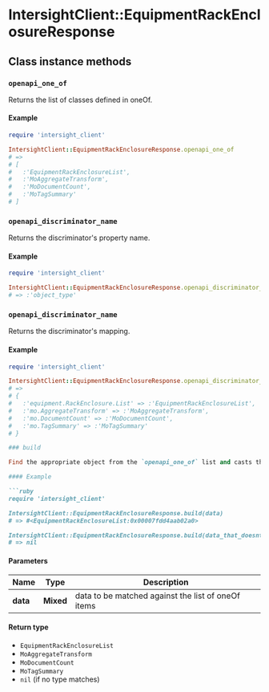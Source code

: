 # IntersightClient::EquipmentRackEnclosureResponse

## Class instance methods

### `openapi_one_of`

Returns the list of classes defined in oneOf.

#### Example

```ruby
require 'intersight_client'

IntersightClient::EquipmentRackEnclosureResponse.openapi_one_of
# =>
# [
#   :'EquipmentRackEnclosureList',
#   :'MoAggregateTransform',
#   :'MoDocumentCount',
#   :'MoTagSummary'
# ]
```

### `openapi_discriminator_name`

Returns the discriminator's property name.

#### Example

```ruby
require 'intersight_client'

IntersightClient::EquipmentRackEnclosureResponse.openapi_discriminator_name
# => :'object_type'
```

### `openapi_discriminator_name`

Returns the discriminator's mapping.

#### Example

```ruby
require 'intersight_client'

IntersightClient::EquipmentRackEnclosureResponse.openapi_discriminator_mapping
# =>
# {
#   :'equipment.RackEnclosure.List' => :'EquipmentRackEnclosureList',
#   :'mo.AggregateTransform' => :'MoAggregateTransform',
#   :'mo.DocumentCount' => :'MoDocumentCount',
#   :'mo.TagSummary' => :'MoTagSummary'
# }

### build

Find the appropriate object from the `openapi_one_of` list and casts the data into it.

#### Example

```ruby
require 'intersight_client'

IntersightClient::EquipmentRackEnclosureResponse.build(data)
# => #<EquipmentRackEnclosureList:0x00007fdd4aab02a0>

IntersightClient::EquipmentRackEnclosureResponse.build(data_that_doesnt_match)
# => nil
```

#### Parameters

| Name | Type | Description |
| ---- | ---- | ----------- |
| **data** | **Mixed** | data to be matched against the list of oneOf items |

#### Return type

- `EquipmentRackEnclosureList`
- `MoAggregateTransform`
- `MoDocumentCount`
- `MoTagSummary`
- `nil` (if no type matches)

